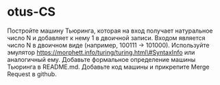 # otus-CS
Постройте машину Тьюринга, которая на вход получает натуральное число N и добавляет к нему 1 в двоичной записи. Входом является число N в двоичном виде (например, 100111 -> 101000). Используйте эмулятор https://morphett.info/turing/turing.html\#SyntaxInfo или аналогичный ему. Добавьте формальное определение машины Тьюринга в README.md. Добавьте код машины и прикрепите Merge Request в github.

